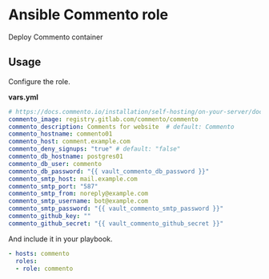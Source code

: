 # Ansible Commento role

Deploy Commento container

## Usage

Configure the role.

**vars.yml**

```yml
# https://docs.commento.io/installation/self-hosting/on-your-server/docker.html
commento_image: registry.gitlab.com/commento/commento
commento_description: Comments for website  # default: Commento
commento_hostname: commento01
commento_host: comment.example.com
commento_deny_signups: "true" # default: "false"
commento_db_hostname: postgres01
commento_db_user: commento
commento_db_password: "{{ vault_commento_db_password }}"
commento_smtp_host: mail.example.com
commento_smtp_port: "587"
commento_smtp_from: noreply@example.com
commento_smtp_username: bot@example.com
commento_smtp_password: "{{ vault_commento_smtp_password }}"
commento_github_key: ""
commento_github_secret: "{{ vault_commento_github_secret }}"
```

And include it in your playbook.

```yml
- hosts: commento
  roles:
  - role: commento
```

